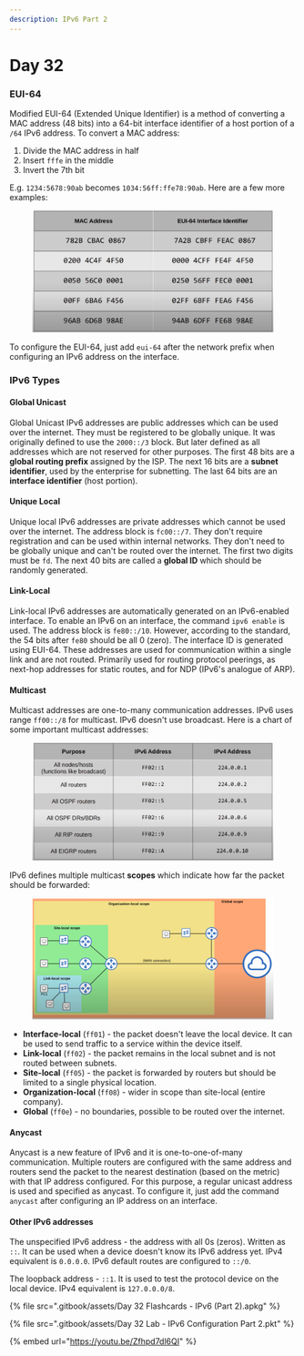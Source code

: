 ```yaml
---
description: IPv6 Part 2
---
```


# Day 32

### EUI-64

Modified EUI-64 (Extended Unique Identifier) is a method of converting a MAC address (48 bits) into a 64-bit interface identifier of a host portion of a `/64` IPv6 address. To convert a MAC address:&#x20;

1. Divide the MAC address in half
2. Insert `fffe` in the middle
3. Invert the 7th bit

E.g. `1234:5678:90ab` becomes `1034:56ff:ffe78:90ab`. Here are a few more examples:

<figure><img src=".gitbook/assets/image (5) (1) (1) (1) (1) (1).png" alt="eui-64 process example" width="563"><figcaption></figcaption></figure>

To configure the EUI-64, just add `eui-64` after the network prefix when configuring an IPv6 address on the interface.

### IPv6 Types

#### Global Unicast

Global Unicast IPv6 addresses are public addresses which can be used over the internet. They must be registered to be globally unique. It was originally defined to use the `2000::/3` block. But later defined as all addresses which are not reserved for other purposes. The first 48 bits are a **global routing prefix** assigned by the ISP. The next 16 bits are a **subnet identifier**, used by the enterprise for subnetting. The last 64 bits are an **interface identifier** (host portion).

#### Unique Local

Unique local IPv6 addresses are private addresses which cannot be used over the internet. The address block is `fc00::/7`. They don't require registration and can be used within internal networks. They don't need to be globally unique and can't be routed over the internet. The first two digits must be `fd`. The next 40 bits are called a **global ID** which should be randomly generated.

#### Link-Local

Link-local IPv6 addresses are automatically generated on an IPv6-enabled interface. To enable an IPv6 on an interface, the command `ipv6 enable` is used. The address block is `fe80::/10`. However, according to the standard, the 54 bits after `fe80` should be all 0 (zero). The interface ID is generated using EUI-64. These addresses are used for communication within a single link and are not routed. Primarily used for routing protocol peerings, as next-hop addresses for static routes, and for NDP (IPv6's analogue of ARP).&#x20;

#### Multicast

Multicast addresses are one-to-many communication addresses. IPv6 uses range `ff00::/8` for multicast. IPv6 doesn't use broadcast. Here is a chart of some important multicast addresses:

<figure><img src=".gitbook/assets/image (6) (1) (1) (1) (1) (1).png" alt="important multicast addresses" width="563"><figcaption></figcaption></figure>

IPv6 defines multiple multicast **scopes** which indicate how far the packet should be forwarded:

<figure><img src=".gitbook/assets/image (7) (1) (1) (1) (1).png" alt="multicast scopes" width="563"><figcaption></figcaption></figure>

* **Interface-local** (`ff01`) - the packet doesn't leave the local device. It can be used to send traffic to a service within the device itself.
* **Link-local** (`ff02`) - the packet remains in the local subnet and is not routed between subnets.
* **Site-local** (`ff05`) - the packet is forwarded by routers but should be limited to a single physical location.
* **Organization-local** (`ff08`) - wider in scope than site-local (entire company).
* **Global** (`ff0e`) - no boundaries, possible to be routed over the internet.

#### Anycast

Anycast is a new feature of IPv6 and it is one-to-one-of-many communication. Multiple routers are configured with the same address and routers send the packet to the nearest destination (based on the metric) with that IP address configured. For this purpose, a regular unicast address is used and specified as anycast. To configure it, just add the command `anycast` after configuring an IP address on an interface.

#### Other IPv6 addresses

The unspecified IPv6 address - the address with all 0s (zeros). Written as `::`. It can be used when a device doesn't know its IPv6 address yet. IPv4 equivalent is `0.0.0.0`. IPv6 default routes are configured to `::/0`.&#x20;

The loopback address - `::1`. It is used to test the protocol device on the local device. IPv4 equivalent is `127.0.0.0/8`.

{% file src=".gitbook/assets/Day 32 Flashcards - IPv6 (Part 2).apkg" %}

{% file src=".gitbook/assets/Day 32 Lab - IPv6 Configuration Part 2.pkt" %}

{% embed url="https://youtu.be/Zfhpd7dl6QI" %}
